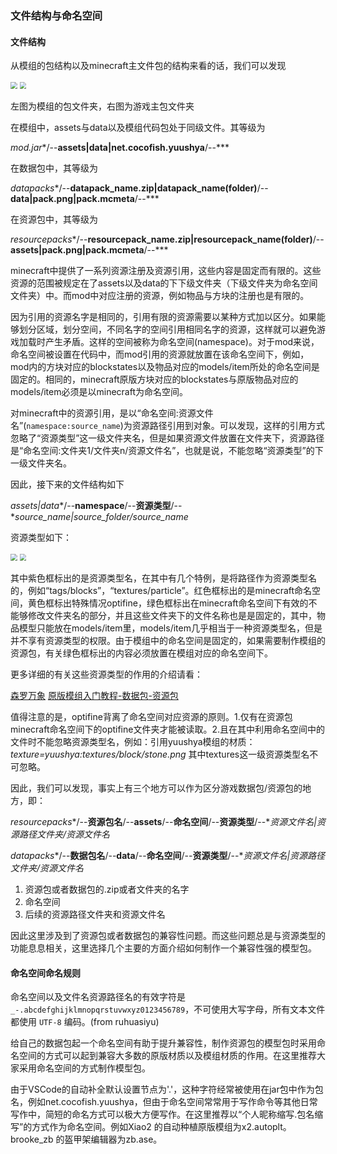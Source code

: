 ### 文件结构与命名空间

#### 文件结构

从模组的包结构以及minecraft主文件包的结构来看的话，我们可以发现

<img src="https://z3.ax1x.com/2021/06/11/2huJYR.png" style="zoom: 67%;" />



<img src="https://z3.ax1x.com/2021/06/11/2hKdCn.png" style="zoom:67%;" />

左图为模组的包文件夹，右图为游戏主包文件夹

在模组中，assets与data以及模组代码包处于同级文件。其等级为

*mod.jar**/--**assets|data|net.cocofish.yuushya**/--***

在数据包中，其等级为

*datapacks**/--**datapack_name.zip|datapack_name(folder)**/--**data|pack.png|pack.mcmeta**/--***

在资源包中，其等级为

*resourcepacks**/--**resourcepack_name.zip|resourcepack_name(folder)**/--**assets|pack.png|pack.mcmeta**/--***



minecraft中提供了一系列资源注册及资源引用，这些内容是固定而有限的。这些资源的范围被规定在了assets以及data的下下级文件夹（下级文件夹为命名空间文件夹）中。而mod中对应注册的资源，例如物品与方块的注册也是有限的。

因为引用的资源名字是相同的，引用有限的资源需要以某种方式加以区分。如果能够划分区域，划分空间，不同名字的空间引用相同名字的资源，这样就可以避免游戏加载时产生矛盾。这样的空间被称为命名空间(namespace)。对于mod来说，命名空间被设置在代码中，而mod引用的资源就放置在该命名空间下，例如，mod内的方块对应的blockstates以及物品对应的models/item所处的命名空间是固定的。相同的，minecraft原版方块对应的blockstates与原版物品对应的models/item必须是以minecraft为命名空间。

对minecraft中的资源引用，是以“命名空间:资源文件名”(`namespace:source_name`)为资源路径引用到对象。可以发现，这样的引用方式忽略了“资源类型”这一级文件夹名，但是如果资源文件放置在文件夹下，资源路径是“命名空间:文件夹1/文件夹n/资源文件名”，也就是说，不能忽略“资源类型”的下一级文件夹名。

因此，接下来的文件结构如下

*assets|data**/--**namespace**/--**资源类型**/--**source_name|source_folder/source_name*

资源类型如下：

<img src="https://z3.ax1x.com/2021/06/12/25MVMt.png" style="zoom:67%;" />

<img src="https://z3.ax1x.com/2021/06/12/2IAUAA.png" style="zoom:67%;" />

其中紫色框标出的是资源类型名，在其中有几个特例，是将路径作为资源类型名的，例如“tags/blocks”，“textures/particle”。红色框标出的是minecraft命名空间，黄色框标出特殊情况optifine，绿色框标出在minecraft命名空间下有效的不能够修改文件夹名的部分，并且这些文件夹下的文件名称也是是固定的，其中，物品模型只能放在models/item里，models/item几乎相当于一种资源类型名，但是并不享有资源类型的权限。由于模组中的命名空间是固定的，如果需要制作模组的资源包，有关绿色框标出的内容必须放置在模组对应的命名空间下。

更多详细的有关这些资源类型的作用的介绍请看：

[森罗万象](https://sqwatermark.gitee.io/resguide/basic/structure.html) [原版模组入门教程-数据包](https://zhangshenxing.gitee.io/vanillamodtutorial/#%E6%95%B0%E6%8D%AE%E5%8C%85)[-资源包](https://zhangshenxing.gitee.io/vanillamodtutorial/#%E8%B5%84%E6%BA%90%E5%8C%85)

值得注意的是，optifine背离了命名空间对应资源的原则。1.仅有在资源包minecraft命名空间下的optifine文件夹才能被读取。2.且在其中利用命名空间中的文件时不能忽略资源类型名，例如：引用yuushya模组的材质：*texture=yuushya:textures/block/stone.png* 其中textures这一级资源类型名不可忽略。

因此，我们可以发现，事实上有三个地方可以作为区分游戏数据包/资源包的地方，即：

*resourcepacks**/--**资源包名**/--**assets**/--**命名空间**/--**资源类型**/--**资源文件名|资源路径文件夹/资源文件名*

*datapacks**/--**数据包名**/--**data**/--**命名空间**/--**资源类型**/--**资源文件名|资源路径文件夹/资源文件名*

1. 资源包或者数据包的.zip或者文件夹的名字 
2. 命名空间 
3. 后续的资源路径文件夹和资源文件名

因此这里涉及到了资源包或者数据包的兼容性问题。而这些问题总是与资源类型的功能息息相关，这里选择几个主要的方面介绍如何制作一个兼容性强的模型包。

#### 命名空间命名规则

命名空间以及文件名资源路径名的有效字符是`_-.abcdefghijklmnopqrstuvwxyz0123456789`，不可使用大写字母，所有文本文件都使用 `UTF-8` 编码。(from ruhuasiyu)

给自己的数据包起一个命名空间有助于提升兼容性，制作资源包的模型包时采用命名空间的方式可以起到兼容大多数的原版材质以及模组材质的作用。在这里推荐大家采用命名空间的方式制作模型包。

由于VSCode的自动补全默认设置节点为'.'，这种字符经常被使用在jar包中作为包名，例如net.cocofish.yuushya，但由于命名空间常常用于写作命令等其他日常写作中，简短的命名方式可以极大方便写作。在这里推荐以“个人昵称缩写.包名缩写”的方式作为命名空间。例如Xiao2 的自动种植原版模组为x2.autoplt。brooke_zb 的盔甲架编辑器为zb.ase。
